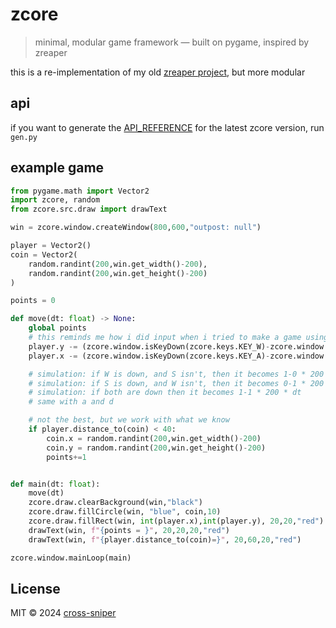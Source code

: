 # zcore
> minimal, modular game framework — built on pygame, inspired by zreaper

this is a re-implementation of my old [zreaper project](https://github.com/cross-sniper/zreaper), but more modular

## api
if you want to generate the [API_REFERENCE](API_REFERENCE.md) for the latest zcore version, run `gen.py`

## example game
```py
from pygame.math import Vector2
import zcore, random
from zcore.src.draw import drawText

win = zcore.window.createWindow(800,600,"outpost: null")

player = Vector2()
coin = Vector2(
	random.randint(200,win.get_width()-200),
	random.randint(200,win.get_height()-200)
)

points = 0

def move(dt: float) -> None:
	global points
	# this reminds me how i did input when i tried to make a game using godot
	player.y -= (zcore.window.isKeyDown(zcore.keys.KEY_W)-zcore.window.isKeyDown(zcore.keys.KEY_S))*200 * dt
	player.x -= (zcore.window.isKeyDown(zcore.keys.KEY_A)-zcore.window.isKeyDown(zcore.keys.KEY_D))*200 * dt

	# simulation: if W is down, and S isn't, then it becomes 1-0 * 200 * dt
	# simulation: if S is down, and W isn't, then it becomes 0-1 * 200 * dt
	# simulation: if both are down then it becomes 1-1 * 200 * dt
	# same with a and d

	# not the best, but we work with what we know
	if player.distance_to(coin) < 40:
		coin.x = random.randint(200,win.get_width()-200)
		coin.y = random.randint(200,win.get_height()-200)
		points+=1


def main(dt: float):
	move(dt)
	zcore.draw.clearBackground(win,"black")
	zcore.draw.fillCircle(win, "blue", coin,10)
	zcore.draw.fillRect(win, int(player.x),int(player.y), 20,20,"red")
	drawText(win, f"{points = }", 20,20,20,"red")
	drawText(win, f"{player.distance_to(coin)=}", 20,60,20,"red")

zcore.window.mainLoop(main)

```

## License

MIT © 2024 [cross-sniper](https://github.com/cross-sniper)
